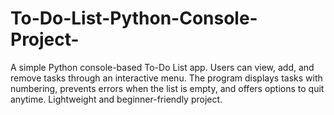 # To-Do-List-Python-Console-Project-
A simple Python console-based To-Do List app. Users can view, add, and remove tasks through an interactive menu. The program displays tasks with numbering, prevents errors when the list is empty, and offers options to quit anytime. Lightweight and beginner-friendly project.
